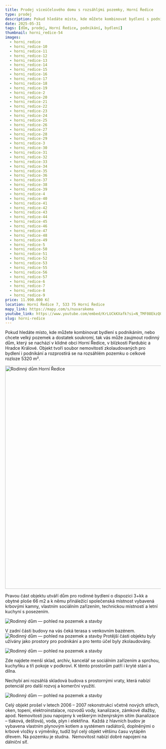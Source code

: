 ```yaml
---
title: Prodej víceúčelového domu s rozsáhlými pozemky, Horní Ředice
type: prodej
description: Pokud hledáte místo, kde můžete kombinovat bydlení s podnikáním, nebo chcete velký pozemek a dostatek soukromí, tak vás může zaujmout rodinný dům, který se nachází v klidné obci Horní Ředice, v blízkosti Pardubic a Hradce Králové. Objekt tvoří soubor nemovitostí zkolaudovaných pro bydlení i podnikání a rozprostírá se na rozsáhlém pozemku o celkové rozloze 5320 m².
date: 2025-05-31
tags: [dům, prodej, Horní Ředice, podnikání, bydlení]
thumbnail: horni_redice-54
images:
  - horni_redice
  - horni_redice-10
  - horni_redice-11
  - horni_redice-12
  - horni_redice-13
  - horni_redice-14
  - horni_redice-15
  - horni_redice-16
  - horni_redice-17
  - horni_redice-18
  - horni_redice-19
  - horni_redice-2
  - horni_redice-20
  - horni_redice-21
  - horni_redice-22
  - horni_redice-23
  - horni_redice-24
  - horni_redice-25
  - horni_redice-26
  - horni_redice-27
  - horni_redice-28
  - horni_redice-29
  - horni_redice-3
  - horni_redice-30
  - horni_redice-31
  - horni_redice-32
  - horni_redice-33
  - horni_redice-34
  - horni_redice-35
  - horni_redice-36
  - horni_redice-37
  - horni_redice-38
  - horni_redice-39
  - horni_redice-4
  - horni_redice-40
  - horni_redice-41
  - horni_redice-42
  - horni_redice-43
  - horni_redice-44
  - horni_redice-45
  - horni_redice-46
  - horni_redice-47
  - horni_redice-48
  - horni_redice-49
  - horni_redice-5
  - horni_redice-50
  - horni_redice-51
  - horni_redice-52
  - horni_redice-53
  - horni_redice-55
  - horni_redice-56
  - horni_redice-57
  - horni_redice-6
  - horni_redice-7
  - horni_redice-8
  - horni_redice-9
price: 11.990.000 Kč
location: Horní Ředice 7, 533 75 Horní Ředice
mapy_link: https://mapy.com/s/nuvarakema
youtube_link: https://www.youtube.com/embed/KrLUCkKXafk?si=N_TMF08EkzQ0sYuS
slug: horni-redice
---
```


Pokud hledáte místo, kde můžete kombinovat bydlení s podnikáním, nebo chcete velký pozemek a dostatek soukromí, tak vás může zaujmout rodinný dům, který se nachází v klidné obci Horní Ředice, v blízkosti Pardubic a Hradce Králové. Objekt tvoří soubor nemovitostí zkolaudovaných pro bydlení i podnikání a rozprostírá se na rozsáhlém pozemku o celkové rozloze 5320 m².

<img src="https://res.cloudinary.com/dgnpeadbj/image/upload/v1754508108/horni_redice-9.jpg" title="" alt="Rodinný dům Horní Ředice" width="721">

Pravou část objektu utváří dům pro rodinné bydlení o dispozici 3+kk a obytné ploše 66 m2 a k němu přináležící společenská místnost vybavená krbovými kamny, vlastním sociálním zařízením, technickou místností a letní kuchyní s posezením.

![Rodinný dům — pohled na pozemek a stavby](https://res.cloudinary.com/dgnpeadbj/image/upload/v1754508166/horni_redice-50.jpg)

V zadní části budovy na vás čeká terasa s venkovním bazénem.![Rodinný dům — pohled na pozemek a stavby](https://res.cloudinary.com/dgnpeadbj/image/upload/v1754508166/horni_redice-45.jpg)
Protější části objektu byly užívány jako prostory pro podnikání a pro tento účel byly zkolaudovány.

![Rodinný dům — pohled na pozemek a stavby](https://res.cloudinary.com/dgnpeadbj/image/upload/v1754508166/horni_redice-48.jpg)

Zde najdete menší sklad, archív, kancelář se sociálním zařízením a sprchou, kuchyňku a tři pokoje v podkroví. K těmto prostorům patří i kryté stání a dílna.

Nechybí ani rozsáhlá skladová budova s prostornými vraty, která nabízí potenciál pro další rozvoj a komerční využití.

![Rodinný dům — pohled na pozemek a stavby](https://res.cloudinary.com/dgnpeadbj/image/upload/v1754508166/horni_redice-55.jpg)

Celý objekt prošel v letech 2006 – 2007 rekonstrukcí včetně nových střech, oken, topení, elektroinstalace, rozvodů vody, kanalizace, zámkové dlažby, apod. Nemovitosti jsou napojeny k veškerým inženýrským sítím (kanalizace – tlaková, dešťová), voda, plyn i elektřina.
‌
Každá z hlavních budov je vybavena vlastním plynovým kotlem a systémem radiátorů, doplněnými o krbové vložky s výměníky, tudíž byl celý objekt většinu času vytápěn dřevem. Na pozemku je studna.
‌
Nemovitost nabízí dobré napojení na dálniční síť.

